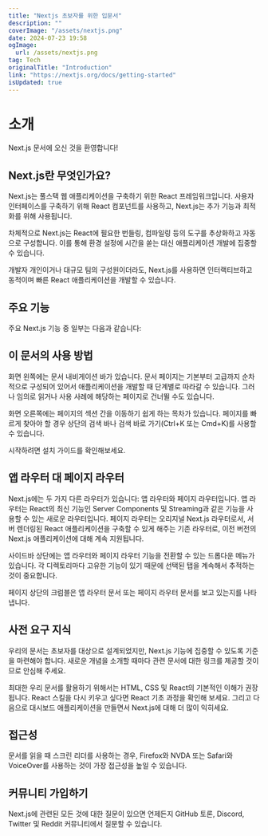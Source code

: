 ```yaml
---
title: "Nextjs 초보자를 위한 입문서"
description: ""
coverImage: "/assets/nextjs.png"
date: 2024-07-23 19:58
ogImage: 
  url: /assets/nextjs.png
tag: Tech
originalTitle: "Introduction"
link: "https://nextjs.org/docs/getting-started"
isUpdated: true
---
```





# 소개

Next.js 문서에 오신 것을 환영합니다!

## Next.js란 무엇인가요?

Next.js는 풀스택 웹 애플리케이션을 구축하기 위한 React 프레임워크입니다. 사용자 인터페이스를 구축하기 위해 React 컴포넌트를 사용하고, Next.js는 추가 기능과 최적화를 위해 사용됩니다.

<div class="content-ad"></div>

차체적으로 Next.js는 React에 필요한 번들링, 컴파일링 등의 도구를 추상화하고 자동으로 구성합니다. 이를 통해 환경 설정에 시간을 쏟는 대신 애플리케이션 개발에 집중할 수 있습니다.

개발자 개인이거나 대규모 팀의 구성원이더라도, Next.js를 사용하면 인터랙티브하고 동적이며 빠른 React 애플리케이션을 개발할 수 있습니다.

## 주요 기능

주요 Next.js 기능 중 일부는 다음과 같습니다:

<div class="content-ad"></div>

## 이 문서의 사용 방법

화면 왼쪽에는 문서 내비게이션 바가 있습니다. 문서 페이지는 기본부터 고급까지 순차적으로 구성되어 있어서 애플리케이션을 개발할 때 단계별로 따라갈 수 있습니다. 그러나 임의로 읽거나 사용 사례에 해당하는 페이지로 건너뛸 수도 있습니다.

화면 오른쪽에는 페이지의 섹션 간을 이동하기 쉽게 하는 목차가 있습니다. 페이지를 빠르게 찾아야 할 경우 상단의 검색 바나 검색 바로 가기(Ctrl+K 또는 Cmd+K)를 사용할 수 있습니다.

<div class="content-ad"></div>

시작하려면 설치 가이드를 확인해보세요.

## 앱 라우터 대 페이지 라우터

Next.js에는 두 가지 다른 라우터가 있습니다: 앱 라우터와 페이지 라우터입니다. 앱 라우터는 React의 최신 기능인 Server Components 및 Streaming과 같은 기능을 사용할 수 있는 새로운 라우터입니다. 페이지 라우터는 오리지널 Next.js 라우터로서, 서버 렌더링된 React 애플리케이션을 구축할 수 있게 해주는 기존 라우터로, 이전 버전의 Next.js 애플리케이션에 대해 계속 지원됩니다.

사이드바 상단에는 앱 라우터와 페이지 라우터 기능을 전환할 수 있는 드롭다운 메뉴가 있습니다. 각 디렉토리마다 고유한 기능이 있기 때문에 선택된 탭을 계속해서 추적하는 것이 중요합니다.

<div class="content-ad"></div>

페이지 상단의 크럼블은 앱 라우터 문서 또는 페이지 라우터 문서를 보고 있는지를 나타냅니다.

## 사전 요구 지식

우리의 문서는 초보자를 대상으로 설계되었지만, Next.js 기능에 집중할 수 있도록 기준을 마련해야 합니다. 새로운 개념을 소개할 때마다 관련 문서에 대한 링크를 제공할 것이므로 안심해 주세요.

최대한 우리 문서를 활용하기 위해서는 HTML, CSS 및 React의 기본적인 이해가 권장됩니다. React 스킬을 다시 키우고 싶다면 React 기초 과정을 확인해 보세요. 그리고 다음으로 대시보드 애플리케이션을 만들면서 Next.js에 대해 더 많이 익히세요.

<div class="content-ad"></div>

## 접근성

문서를 읽을 때 스크린 리더를 사용하는 경우, Firefox와 NVDA 또는 Safari와 VoiceOver를 사용하는 것이 가장 접근성을 높일 수 있습니다.

## 커뮤니티 가입하기

Next.js에 관련된 모든 것에 대한 질문이 있으면 언제든지 GitHub 토론, Discord, Twitter 및 Reddit 커뮤니티에서 질문할 수 있습니다.
